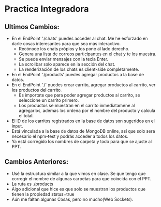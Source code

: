 
# Practica Integradora
Ultimos Cambios:
--
* En el EndPoint './chats' puedes acceder al chat. Me he esforzado en darle cosas interesantes para que sea más interactivo.
    * Recónoce los chats própios y los pone al lado derecho.
    * Genera una lista de correos participantes en el chat y te los muestra.
    * Se puede enviar mensajes con la tecla Enter.
    * La scrollbar solo aparece en la sección del chat.
    * La renderización de los chats es client-side completamente.
* En el EndPoint './products' puedes agregar productos a la base de datos.
* En el EndPoint './' puedes crear carrito, agregar productos al carrito, ver los productos del carrito.
    * Es importate que para poder agregar productos al carrito, se seleccione un carrito primero.
    * Los productos se muestran en el carrito inmediatamene al agregarlos, ademas los ordena por el nombre del producto y calcula el total.
* El ID de los carritos registrados en la base de datos son sugeridos en el input.
* Está vinculada a la base de datos de MongoDB online, así que solo sera necesario el npm-test y podrás acceder a todos los datos.
* Ya está corregido los nombres de carpeta y todo para que se ajuste al PPT.

Cambios Anteriores:
---

* Usé la estructura similar a la que vimos en clase. Se que tengo que corregir el nombre de algunas carpetas para que coincida con el PPT.
* La ruta es ./products
* Algo adicional que hice es que solo se muestran los productos que tienen la propiedad status=true
* Aún me faltan algunas Cosas, pero no mucho(Web Sockets).